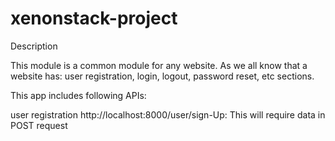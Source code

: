 # xenonstack-project
Description

This module is a common module for any website. As we all know that a website has: user registration, login, logout, password reset, etc sections.

This app includes following APIs:

user registration http://localhost:8000/user/sign-Up: This will require data in POST request

